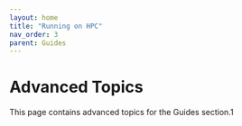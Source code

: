 ```yaml
---
layout: home
title: "Running on HPC"
nav_order: 3
parent: Guides
---
```


# Advanced Topics

This page contains advanced topics for the Guides section.1
